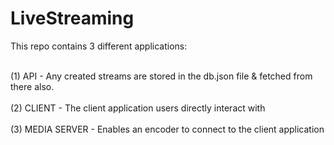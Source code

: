 # LiveStreaming

This repo contains 3 different applications:

<br /> 
(1) API - Any created streams are stored in the db.json file & fetched from there also.
<br /> 
<br /> 
(2) CLIENT - The client application users directly interact with
<br /> 
<br /> 
(3) MEDIA SERVER - Enables an encoder to connect to the client application
<br /> 
<br /> 
